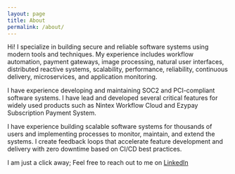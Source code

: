 ```yaml
---
layout: page
title: About
permalink: /about/
---
```


Hi! I specialize in building secure and reliable software systems using modern tools and techniques. My experience includes workflow automation, payment gateways, image processing, natural user interfaces, distributed reactive systems, scalability, performance, reliability, continuous delivery, microservices, and application monitoring. 

I have experience developing and maintaining SOC2 and PCI-compliant software systems. I have lead and developed several critical features for widely used products such as Nintex Workflow Cloud and Ezypay Subscription Payment System. 

I have experience building scalable software systems for thousands of users and implementing processes to monitor, maintain, and extend the systems. I create feedback loops that accelerate feature development and delivery with zero downtime based on CI/CD best practices. 

I am just a click away; Feel free to reach out to me on [LinkedIn](https://www.linkedin.com/in/habibahmedbhutto)

